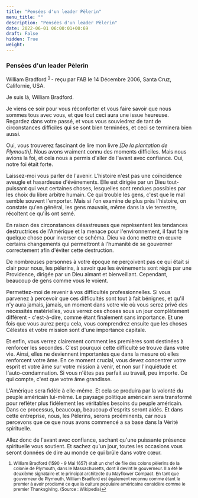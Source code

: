 ```yaml
---
title: "Pensées d'un leader Pèlerin"
menu_title: ""
description: "Pensées d'un leader Pèlerin"
date: 2022-06-01 06:00:01+00:69
draft: False
hidden: True
weight:
---
```

### Pensées d'un leader Pèlerin

William Bradford <sup id="a1">[1](#f1)</sup> - reçu par FAB le 14 Décembre 2006, Santa Cruz, Californie, USA.

Je suis là, William Bradford.

Je viens ce soir pour vous réconforter et vous faire savoir que nous sommes tous avec vous, et que tout ceci aura une issue heureuse. Regardez dans votre passé, et vous vous souviedrez de tant de circonstances difficiles qui se sont bien terminées, et ceci se terminera bien aussi.

Oui, vous trouverez fascinant de lire mon livre *[De la plantation de Plymouth]*. Nous avons vraiment connu des moments difficiles. Mais nous avions la foi, et cela nous a permis d'aller de l'avant avec confiance. Oui, notre foi était forte.

Laissez-moi vous parler de l'avenir. L'histoire n'est pas une coïncidence aveugle et hasardeuse d'événements. Elle est dirigée par un Dieu tout-puissant qui veut certaines choses, lesquelles sont rendues possibles par les choix du libre arbitre humain. Ce qui trouble les gens, c'est que le mal semble souvent l'emporter. Mais si l'on examine de plus près l'histoire, on constate qu'en général, les gens mauvais, même dans la vie terrestre, récoltent ce qu'ils ont semé.

En raison des circonstances désastreuses que représentent les tendances destructrices de l'Amérique et la menace pour l'environnement, il faut faire quelque chose pour inverser ce schéma. Dieu va donc mettre en œuvre certains changements qui permettront à l'humanité de se gouverner correctement afin d'éviter cette destruction.

De nombreuses personnes à votre époque ne perçoivent pas ce qui était si clair pour nous, les pèlerins, à savoir que les évènements sont régis par une Providence, dirigée par un Dieu aimant et bienveillant. Cependant, beaucoup de gens comme vous le voient.

Permettez-moi de revenir à vos difficultés professionnelles. Si vous parvenez à percevoir que ces difficultés sont tout à fait bénignes, et qu'il n'y aura jamais, jamais, un moment dans votre vie où vous serez privé des nécessités matérielles, vous verrez ces choses sous un jour complètement différent - c'est-à-dire, comme étant finalement sans importance. Et une fois que vous aurez perçu cela, vous comprendrez ensuite que les choses Célestes et votre mission sont d'une importance capitale.

Et enfin, vous verrez clairement comment les premières sont destinées à renforcer les secondes. C'est pourquoi cette difficulté se trouve dans votre vie. Ainsi, elles ne deviennent importantes que dans la mesure où elles renforcent votre âme. En ce moment crucial, vous devez concentrer votre esprit et votre âme sur votre mission à venir, et non sur l'inquiétude et l'auto-condamnation. Si vous n'êtes pas parfait au travail, peu importe. Ce qui compte, c'est que votre âme grandisse.

L'Amérique sera fidèle à elle-même. Et cela se produira par la volonté du peuple américain lui-même. Le paysage politique américain sera transformé pour refléter plus fidèlement les véritables besoins du peuple américain. Dans ce processus, beaucoup, beaucoup d'esprits seront aidés. Et dans cette entreprise, nous, les Pèlerins, serons proéminents, car nous percevons que ce que nous avons commencé a sa base dans la Vérité spirituelle.

Allez donc de l'avant avec confiance, sachant qu'une puissante présence spirituelle vous soutient. Et sachez qu'un jour, toutes les occasions vous seront données de dire au monde ce qui brûle dans votre cœur.
<small>

1. <large id="f1"> William Bradford (1590 - 9 Mai 1657) était un chef de file des colons pèlerins de la colonie de Plymouth, dans le Massachusetts, dont il devint le gouverneur. Il a été le deuxième signataire et le principal architecte du Mayflower Compact. En tant que gouverneur de Plymouth, William Bradford est également reconnu comme étant le premier à avoir proclamé ce que la culture populaire américaine considère comme le premier Thanksgiving. (Source : Wikipedia)[↩](#a1)
